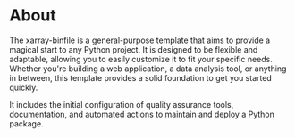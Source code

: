 # About

The xarray-binfile is a general-purpose template that aims to provide a magical start to any Python project.
It is designed to be flexible and adaptable, allowing you to easily customize it to fit your specific needs.
Whether you're building a web application, a data analysis tool, or anything in between, this template provides a solid foundation to get you started quickly.

It includes the initial configuration of quality assurance tools, documentation, and automated actions to maintain and deploy a Python package.
